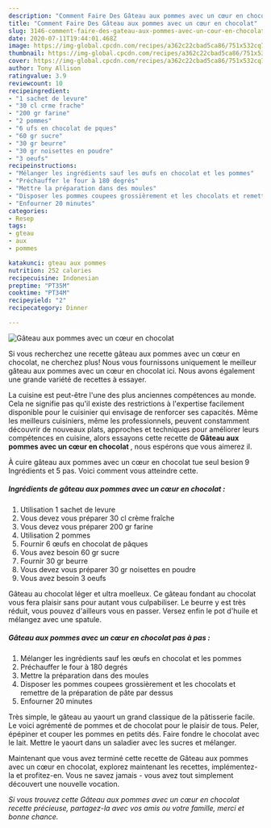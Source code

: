 ```yaml
---
description: "Comment Faire Des Gâteau aux pommes avec un cœur en chocolat"
title: "Comment Faire Des Gâteau aux pommes avec un cœur en chocolat"
slug: 3146-comment-faire-des-gateau-aux-pommes-avec-un-cour-en-chocolat
date: 2020-07-11T19:44:01.468Z
image: https://img-global.cpcdn.com/recipes/a362c22cbad5ca86/751x532cq70/gateau-aux-pommes-avec-un-coeur-en-chocolat-photo-principale-de-la-recette.jpg
thumbnail: https://img-global.cpcdn.com/recipes/a362c22cbad5ca86/751x532cq70/gateau-aux-pommes-avec-un-coeur-en-chocolat-photo-principale-de-la-recette.jpg
cover: https://img-global.cpcdn.com/recipes/a362c22cbad5ca86/751x532cq70/gateau-aux-pommes-avec-un-coeur-en-chocolat-photo-principale-de-la-recette.jpg
author: Tony Allison
ratingvalue: 3.9
reviewcount: 10
recipeingredient:
- "1 sachet de levure"
- "30 cl crme frache"
- "200 gr farine"
- "2 pommes"
- "6 ufs en chocolat de pques"
- "60 gr sucre"
- "30 gr beurre"
- "30 gr noisettes en poudre"
- "3 oeufs"
recipeinstructions:
- "Mélanger les ingrédients sauf les œufs en chocolat et les pommes"
- "Préchauffer le four à 180 degrés"
- "Mettre la préparation dans des moules"
- "Disposer les pommes coupees grossièrement et les chocolats et remettre de la préparation de pâte par dessus"
- "Enfourner 20 minutes"
categories:
- Resep
tags:
- gteau
- aux
- pommes

katakunci: gteau aux pommes 
nutrition: 252 calories
recipecuisine: Indonesian
preptime: "PT35M"
cooktime: "PT34M"
recipeyield: "2"
recipecategory: Dinner

---
```



![Gâteau aux pommes avec un cœur en chocolat](https://img-global.cpcdn.com/recipes/a362c22cbad5ca86/751x532cq70/gateau-aux-pommes-avec-un-coeur-en-chocolat-photo-principale-de-la-recette.jpg)

Si vous recherchez une recette gâteau aux pommes avec un cœur en chocolat, ne cherchez plus! Nous vous fournissons uniquement le meilleur gâteau aux pommes avec un cœur en chocolat ici. Nous avons également une grande variété de recettes à essayer.

La cuisine est peut-être l'une des plus anciennes compétences au monde. Cela ne signifie pas qu'il existe des restrictions à l'expertise facilement disponible pour le cuisinier qui envisage de renforcer ses capacités. Même les meilleurs cuisiniers, même les professionnels, peuvent constamment découvrir de nouveaux plats, approches et techniques pour améliorer leurs compétences en cuisine, alors essayons cette recette de <strong> Gâteau aux pommes avec un cœur en chocolat </strong>, nous espérons que vous aimerez il.

<!--inarticleads1-->

À cuire gâteau aux pommes avec un cœur en chocolat tue seul besion 9 Ingrédients et 5 pas. Voici comment vous atteindre cette.

##### Ingrédients de gâteau aux pommes avec un cœur en chocolat :

1. Utilisation 1 sachet de levure
1. Vous devez vous préparer 30 cl crème fraîche
1. Vous devez vous préparer 200 gr farine
1. Utilisation 2 pommes
1. Fournir 6 œufs en chocolat de pâques
1. Vous avez besoin 60 gr sucre
1. Fournir 30 gr beurre
1. Vous devez vous préparer 30 gr noisettes en poudre
1. Vous avez besoin 3 oeufs


Gâteau au chocolat léger et ultra moelleux. Ce gâteau fondant au chocolat vous fera plaisir sans pour autant vous culpabiliser. Le beurre y est très réduit, vous pouvez d&#39;ailleurs vous en passer. Versez enfin le pot d&#39;huile et mélangez avec une spatule. 

<!--inarticleads2-->

##### Gâteau aux pommes avec un cœur en chocolat pas à pas :

1. Mélanger les ingrédients sauf les œufs en chocolat et les pommes
1. Préchauffer le four à 180 degrés
1. Mettre la préparation dans des moules
1. Disposer les pommes coupees grossièrement et les chocolats et remettre de la préparation de pâte par dessus
1. Enfourner 20 minutes


Très simple, le gâteau au yaourt un grand classique de la pâtisserie facile. Le voici agrémenté de pommes et de chocolat pour le plaisir de tous. Peler, épépiner et couper les pommes en petits dés. Faire fondre le chocolat avec le lait. Mettre le yaourt dans un saladier avec les sucres et mélanger. 

<!--inarticleads1-->

<p>
Maintenant que vous avez terminé cette recette de Gâteau aux pommes avec un cœur en chocolat, explorez maintenant les recettes, implémentez-la et profitez-en. Vous ne savez jamais - vous avez tout simplement découvert une nouvelle vocation.
</p>

<p>
<i>Si vous trouvez cette Gâteau aux pommes avec un cœur en chocolat recette précieuse, partagez-la avec vos amis ou votre famille, merci et bonne chance.</i>
</p>
